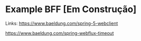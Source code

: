 # Example BFF [Em Construção]


Links:
https://www.baeldung.com/spring-5-webclient

https://www.baeldung.com/spring-webflux-timeout